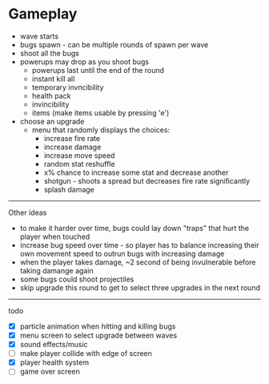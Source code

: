 # Gameplay

- wave starts
- bugs spawn - can be multiple rounds of spawn per wave
- shoot all the bugs
- powerups may drop as you shoot bugs
    - powerups last until the end of the round
    - instant kill all
    - temporary invncibility
    - health pack
    - invincibility
    - items (make items usable by pressing 'e')
- choose an upgrade
    - menu that randomly displays the choices:
        - increase fire rate
        - increase damage
        - increase move speed
        - random stat reshuffle
        - x% chance to increase some stat and decrease another
        - shotgun - shoots a spread but decreases fire rate significantly
        - splash damage

---

Other ideas
- to make it harder over time, bugs could lay down "traps" that hurt the player when touched
- increase bug speed over time - so player has to balance increasing their own movement speed 
  to outrun bugs with increasing damage
- when the player takes damage, ~2 second of being invulnerable before taking damange again
- some bugs could shoot projectiles
- skip upgrade this round to get to select three upgrades in the next round

---

todo
- [x] particle animation when hitting and killing bugs
- [x] menu screen to select upgrade between waves
- [x] sound effects/music
- [ ] make player collide with edge of screen
- [x] player health system
- [ ] game over screen
